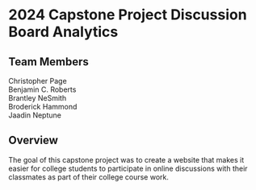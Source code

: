 # 2024 Capstone Project Discussion Board Analytics

## Team Members
Christopher Page\
Benjamin C. Roberts\
Brantley NeSmith\
Broderick Hammond\
Jaadin Neptune

## Overview
The goal of this capstone project was to create a website that makes it easier for college students to participate in online discussions with their classmates as part of their college course work. 
